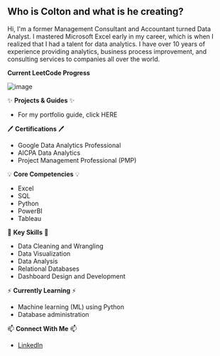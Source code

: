 ## Who is Colton and what is he creating?

Hi, I'm a former Management Consultant and Accountant turned Data Analyst. I mastered Microsoft Excel early in my career, which is when I realized that I had a talent for data analytics. I have over 10 years of experience providing analytics, business process improvement, and consulting services to companies all over the world.

**Current LeetCode Progress**

![image](https://user-images.githubusercontent.com/46463801/206287907-c0da1ad5-a79a-4616-b38e-759b01e9544b.png)

✨ **Projects & Guides** ✨
- For my portfolio guide, click HERE


🖊️ **Certifications** 🖊️
- Google Data Analytics Professional
- AICPA Data Analytics
- Project Management Professional (PMP)


💡 **Core Competencies** 💡
- Excel
- SQL
- Python
- PowerBI
- Tableau


📌 **Key Skills** 📌
- Data Cleaning and Wrangling
- Data Visualization
- Data Analysis
- Relational Databases
- Dashboard Design and Development


⚡️ **Currently Learning** ⚡
- Machine learning (ML) using Python
- Database administration


📫 **Connect With Me** 📫
- [LinkedIn](https://www.linkedin.com/in/coltonlawson/)
